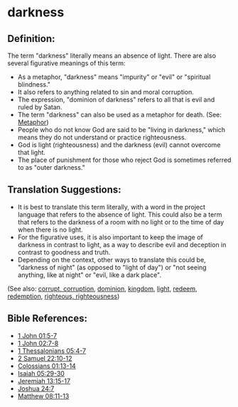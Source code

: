 # darkness #

## Definition: ##

The term "darkness" literally means an absence of light. There are also several figurative meanings of this term:

* As a metaphor, "darkness" means "impurity" or "evil" or "spiritual blindness."
* It also refers to anything related to sin and moral corruption.
* The expression, "dominion of darkness" refers to all that is evil and ruled by Satan.
* The term "darkness" can also be used as a metaphor for death. (See: [Metaphor](https://git.door43.org/Door43/en-ta-translate-vol1/src/master/content/figs_metaphor.md))
* People who do not know God are said to be "living in darkness," which means they do not understand or practice righteousness.
* God is light (righteousness) and the darkness (evil) cannot overcome that light.
* The place of punishment for those who reject God is sometimes referred to as "outer darkness."

## Translation Suggestions: ##

* It is best to translate this term literally, with a word in the project language that refers to the absence of light. This could also be a term that refers to the darkness of a room with no light or to the time of day when there is no light.
* For the figurative uses, it is also important to keep the image of darkness in contrast to light, as a way to describe evil and deception in contrast to goodness and truth.
* Depending on the context, other ways to translate this could be, "darkness of night" (as opposed to "light of day") or "not seeing anything, like at night" or "evil, like a dark place".

(See also: [corrupt, corruption](../kt/corrupt.md), [dominion](../kt/dominion.md), [kingdom](../other/kingdom.md), [light](../kt/light.md), [redeem, redemption](../kt/redeem.md), [righteous, righteousness](../kt/righteous.md))

## Bible References: ##

* [1 John 01:5-7](https://door43.org/en/bible/notes/1jn/01/05)
* [1 John 02:7-8](https://door43.org/en/bible/notes/1jn/02/07)
* [1 Thessalonians 05:4-7](https://door43.org/en/bible/notes/1th/05/04)
* [2 Samuel 22:10-12](https://door43.org/en/bible/notes/2sa/22/10)
* [Colossians 01:13-14](https://door43.org/en/bible/notes/col/01/13)
* [Isaiah 05:29-30](https://door43.org/en/bible/notes/isa/05/29)
* [Jeremiah 13:15-17](https://door43.org/en/bible/notes/jer/13/15)
* [Joshua 24:7](https://door43.org/en/bible/notes/jos/24/07)
* [Matthew 08:11-13](https://door43.org/en/bible/notes/mat/08/11)

